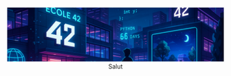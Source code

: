 <p align="center">
  <img src="https://github.com/be0x686172/be0x686172/blob/main/42wallpaper2.png?raw=true">
  Salut
</p>


